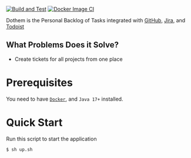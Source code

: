 
[![Build and Test](https://github.com/h1alexbel/dothem/actions/workflows/gradle.yml/badge.svg)](https://github.com/h1alexbel/dothem/actions/workflows/gradle.yml)
[![Docker Image CI](https://github.com/h1alexbel/dothem/actions/workflows/docker-image.yml/badge.svg)](https://github.com/h1alexbel/dothem/actions/workflows/docker-image.yml)

Dothem is the Personal Backlog of Tasks integrated with [GitHub](https://github.com), [Jira](https://www.atlassian.com/software/jira), and [Todoist](https://todoist.com/app/)

## What Problems Does it Solve?

- Create tickets for all projects from one place

# Prerequisites
You need to have [```Docker```](https://www.docker.com), and ```Java 17+``` installed.

# Quick Start

Run this script to start the application
```shell
$ sh up.sh
```